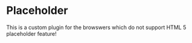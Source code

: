 Placeholder
===========

This is a custom plugin for the browswers which do not support HTML 5 placeholder feature!

